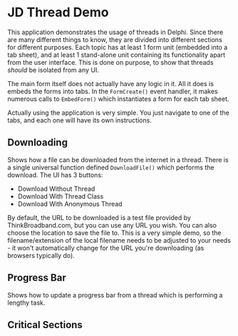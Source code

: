 # JD Thread Demo

This application demonstrates the usage of threads in Delphi. Since there are many different things to know, they are divided into different sections for different purposes. Each topic has at least 1 form unit (embedded into a tab sheet), and at least 1 stand-alone unit containing its functionality apart from the user interface. This is done on purpose, to show that threads *should* be isolated from any UI.

The main form itself does not actually have any logic in it. All it does is embeds the forms into tabs. In the `FormCreate()` event handler, it makes numerous calls to `EmbedForm()` which instantiates a form for each tab sheet. 

Actually using the application is very simple. You just navigate to one of the tabs, and each one will have its own instructions. 

## Downloading

Shows how a file can be downloaded from the internet in a thread. There is a single universal function defined `DownloadFile()` which performs the download. The UI has 3 buttons:

  - Download Without Thread
  - Download With Thread Class
  - Download With Anonymous Thread

By default, the URL to be downloaded is a test file provided by ThinkBroadband.com, but you can use any URL you wish. You can also choose the location to save the file to. This is a very simple demo, so the filename/extension of the local filename needs to be adjusted to your needs - it won't automatically change for the URL you're downloading (as browsers typically do). 

## Progress Bar

Shows how to update a progress bar from a thread which is performing a lengthy task.

## Critical Sections




